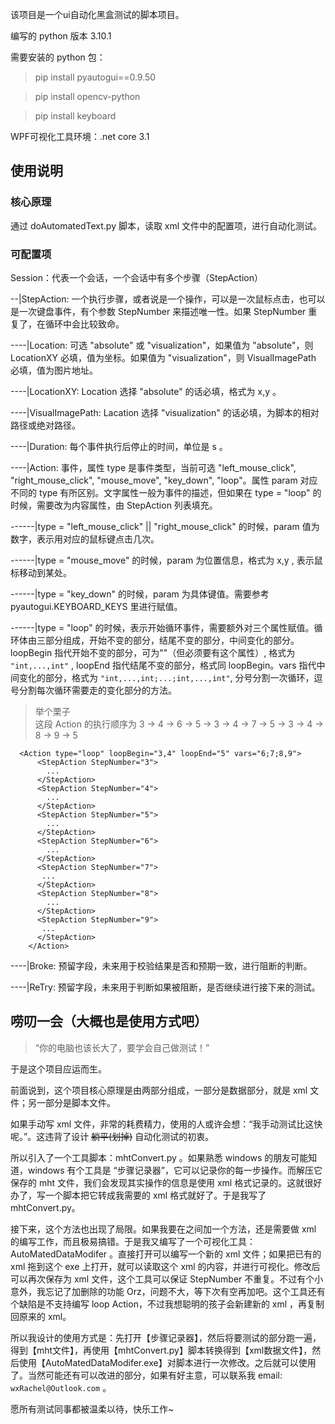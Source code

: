 
该项目是一个ui自动化黑盒测试的脚本项目。

编写的 python 版本 3.10.1

需要安装的 python 包：

>pip install pyautogui==0.9.50

>pip install opencv-python

>pip install keyboard

WPF可视化工具环境：.net core 3.1

## 使用说明
### 核心原理
通过 doAutomatedText.py 脚本，读取 xml 文件中的配置项，进行自动化测试。

### 可配置项
Session：代表一个会话，一个会话中有多个步骤（StepAction）

--|StepAction: 一个执行步骤，或者说是一个操作，可以是一次鼠标点击，也可以是一次键盘事件，有个参数 StepNumber 来描述唯一性。如果 StepNumber 重复了，在循环中会比较致命。

----|Location: 可选 "absolute" 或 "visualization"，如果值为 "absolute"，则 LocationXY 必填，值为坐标。如果值为 "visualization"，则 VisualImagePath 必填，值为图片地址。

----|LocationXY: Location 选择 "absolute" 的话必填，格式为 x,y 。

----|VisualImagePath: Lacation 选择 "visualization" 的话必填，为脚本的相对路径或绝对路径。

----|Duration: 每个事件执行后停止的时间，单位是 s 。

----|Action: 事件，属性 type 是事件类型，当前可选 "left_mouse_click", "right_mouse_click", "mouse_move", "key_down", "loop"。属性 param 对应不同的 type 有所区别。文字属性一般为事件的描述，但如果在 type = "loop" 的时候，需要改为内容属性，由 StepAction 列表填充。

------|type = "left_mouse_click" || "right_mouse_click" 的时候，param 值为数字，表示用对应的鼠标键点击几次。

------|type = "mouse_move" 的时候，param 为位置信息，格式为 x,y , 表示鼠标移动到某处。

------|type = "key_down" 的时候，param 为具体键值。需要参考 pyautogui.KEYBOARD_KEYS 里进行赋值。

------|type = "loop" 的时候，表示开始循环事件，需要额外对三个属性赋值。循环体由三部分组成，开始不变的部分，结尾不变的部分，中间变化的部分。loopBegin 指代开始不变的部分，可为""（但必须要有这个属性）, 格式为 `"int,...,int"` , loopEnd 指代结尾不变的部分，格式同 loopBegin。vars 指代中间变化的部分，格式为 `"int,...,int;...;int,...,int"`, 分号分割一次循环，逗号分割每次循环需要走的变化部分的方法。

> 举个栗子 <br>
这段 Action 的执行顺序为 3 -> 4 -> 6 -> 5 -> 3 -> 4 -> 7 -> 5 -> 3 -> 4 -> 8 -> 9 -> 5
```
  <Action type="loop" loopBegin="3,4" loopEnd="5" vars="6;7;8,9">
      <StepAction StepNumber="3">
        ...
      </StepAction>
      <StepAction StepNumber="4">
        ...
      </StepAction>
      <StepAction StepNumber="5">
        ...
      </StepAction>
      <StepAction StepNumber="6">
        ...
      </StepAction>
      <StepAction StepNumber="7">
       ...
      </StepAction>
      <StepAction StepNumber="8">
        ...
      </StepAction>
      <StepAction StepNumber="9">
       ...
      </StepAction>
    </Action>
```
----|Broke: 预留字段，未来用于校验结果是否和预期一致，进行阻断的判断。

----|ReTry: 预留字段，未来用于判断如果被阻断，是否继续进行接下来的测试。


## 唠叨一会（大概也是使用方式吧）

> “你的电脑也该长大了，要学会自己做测试！”

于是这个项目应运而生。

前面说到，这个项目核心原理是由两部分组成，一部分是数据部分，就是 xml 文件；另一部分是脚本文件。

如果手动写 xml 文件，非常的耗费精力，使用的人或许会想：“我手动测试比这快呢。”。这违背了设计 ~~躺平(划掉)~~ 自动化测试的初衷。

所以引入了一个工具脚本：mhtConvert.py 。如果熟悉 windows 的朋友可能知道，windows 有个工具是 “步骤记录器”，它可以记录你的每一步操作。而解压它保存的 mht 文件，我们会发现其实操作的信息是使用 xml 格式记录的。这就很好办了，写一个脚本把它转成我需要的 xml 格式就好了。于是我写了 mhtConvert.py。

接下来，这个方法也出现了局限。如果我要在之间加一个方法，还是需要做 xml 的编写工作，而且极易搞错。于是我又编写了一个可视化工具：AutoMatedDataModifer 。直接打开可以编写一个新的 xml 文件；如果把已有的 xml 拖到这个 exe 上打开，就可以读取这个 xml 的内容，并进行可视化。修改后可以再次保存为 xml 文件，这个工具可以保证 StepNumber 不重复。不过有个小意外，我忘记了加删除的功能 Orz，问题不大，等下次有空再加吧。这个工具还有个缺陷是不支持编写 loop Action，不过我想聪明的孩子会新建新的 xml ，再复制回原来的 xml。

所以我设计的使用方式是：先打开【步骤记录器】，然后将要测试的部分跑一遍，得到【mht文件】，再使用【mhtConvert.py】脚本转换得到【xml数据文件】，然后使用【AutoMatedDataModifer.exe】对脚本进行一次修改。之后就可以使用了。当然可能还有可以改进的部分，如果有好主意，可以联系我 email: `wxRachel@Outlook.com` 。

 
愿所有测试同事都被温柔以待，快乐工作~
